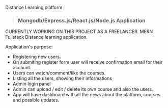  Distance Learning platform

> ### Mongodb/Express.js/React.js/Node.js Application

CURRENTLY WORKING ON THIS PROJECT AS A FREELANCER.
MERN Fullstack Distance learning application. 

Application's purpose: 
- Registering new users. 
- On submiting register form user will receive confirmation email for their account. 
- Users can watch/comment/like the courses. 
- Listing all the users, showing their informations 
- Admin login panel 
- Admin can upload / edit / delete its own course and also the users. 
- App will have dashboard with all the news about the platform, courses and possible updates.
